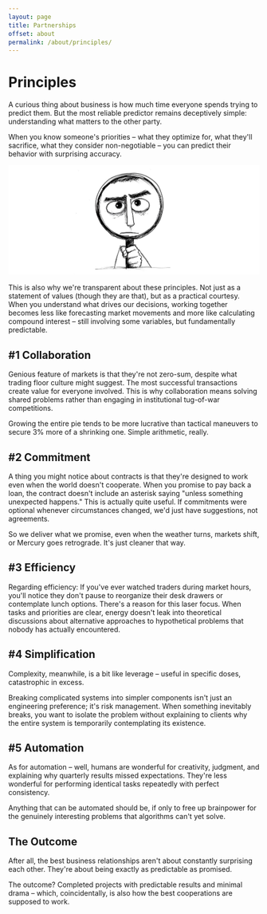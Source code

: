 ```yaml
---
layout: page
title: Partnerships
offset: about
permalink: /about/principles/
---
```


# Principles

A curious thing about business is how much time everyone spends trying to predict them. But the most reliable predictor remains deceptively simple: understanding what matters to the other party.

When you know someone's priorities – what they optimize for, what they'll sacrifice, what they consider non-negotiable – you can predict their behavior with surprising accuracy. 

![](/assets/img/illustrations/principles.jpg)

This is also why we're transparent about these principles. Not just as a statement of values (though they are that), but as a practical courtesy. When you understand what drives our decisions, working together becomes less like forecasting market movements and more like calculating compound interest – still involving some variables, but fundamentally predictable.

## #1 Collaboration

Genious feature of markets is that they're not zero-sum, despite what trading floor culture might suggest. The most successful transactions create value for everyone involved. This is why collaboration means solving shared problems rather than engaging in institutional tug-of-war competitions. 

Growing the entire pie tends to be more lucrative than tactical maneuvers to secure 3% more of a shrinking one. Simple arithmetic, really.

## #2 Commitment

A thing you might notice about contracts is that they're designed to work even when the world doesn't cooperate. When you promise to pay back a loan, the contract doesn't include an asterisk saying "unless something unexpected happens." This is actually quite useful. If commitments were optional whenever circumstances changed, we'd just have suggestions, not agreements. 

So we deliver what we promise, even when the weather turns, markets shift, or Mercury goes retrograde. It's just cleaner that way.

## #3 Efficiency

Regarding efficiency: If you've ever watched traders during market hours, you'll notice they don't pause to reorganize their desk drawers or contemplate lunch options. There's a reason for this laser focus. When tasks and priorities are clear, energy doesn't leak into theoretical discussions about alternative approaches to hypothetical problems that nobody has actually encountered.

## #4 Simplification

Complexity, meanwhile, is a bit like leverage – useful in specific doses, catastrophic in excess. 

Breaking complicated systems into simpler components isn't just an engineering preference; it's risk management. When something inevitably breaks, you want to isolate the problem without explaining to clients why the entire system is temporarily contemplating its existence.

## #5 Automation

As for automation – well, humans are wonderful for creativity, judgment, and explaining why quarterly results missed expectations. They're less wonderful for performing identical tasks repeatedly with perfect consistency. 

Anything that can be automated should be, if only to free up brainpower for the genuinely interesting problems that algorithms can't yet solve.

## The Outcome

After all, the best business relationships aren't about constantly surprising each other. They're about being exactly as predictable as promised. 

The outcome? Completed projects with predictable results and minimal drama – which, coincidentally, is also how the best cooperations are supposed to work.



